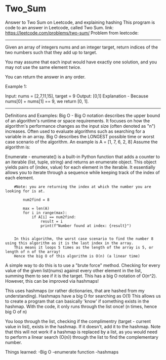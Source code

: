 # Two_Sum
 Answer to Two Sum on Leetcode, and explaining hashing
 This program is code to an answer in Leetcode, called Two Sum.
 link: https://leetcode.com/problems/two-sum/
 Problem from leetcode:


-----

Given an array of integers nums and an integer target, return indices of the two numbers such that they add up to target.

You may assume that each input would have exactly one solution, and you may not use the same element twice.

You can return the answer in any order.

 Example 1:

Input: nums = [2,7,11,15], target = 9
Output: [0,1]
Explanation - Because nums[0] + nums[1] == 9, we return [0, 1].

-----

Definitions and Examples:
Big O -     Big O notation describes the upper bound of an algorithm's runtime or space requirements.
            It focuses on how the algorithm's performance changes as the input size (often denoted as "n") increases.
            Often used to evaluate algorithms such as searching for a variable in an array.
            Big O describes the LONGEST possible time or worst case scenario of the algorithm.
            An example is A = [1, 7, 6, 2, 8]
            Assume the algorithm is:

Enumerate - enumerate() is a built-in Python function that adds a counter to an iterable (list, tuple, string) and returns an enumerate object. This object yields pairs of (index, value) for each element in the iterable. It essentially allows you to iterate through a sequence while keeping track of the index of each element. 

        #Note: you are returning the index at which the number you are looking for is at.

            num2find = 8

            max = len(A)
            for i in range(max):
                if A[i] == num2find:
                    result = i
                    print(f"Number found at index: {result}")


        In this algorithm, the worst case scenario to find the number 8 using this algorithm as it is the last index in the array.
        This means it loops 5 times as the length of the array is 5, or length of n of the array!
        Hence the big O of this algorithm is O(n) (a linear time)




A simple way to do this is to use a "brute force" method.
Checking for every value of the given list(nums) against every other element in the list, summing them to see if it is the target.
This has a big O notation of O(n^2). However, this can be improved via hashmaps!

This uses hashmaps (or rather dictionaries, that are hashed from my understanding).
Hashmaps have a big O for searching as O(1)
This allows us to create a program that can basically 'know' if something exists in the hashmap.
With the code, it only runs through the list once! (n times, hence big O of n)

You loop through the list, checking if the complimentry (target - current value in list), exists in the hashmap.
If it doesn't, add it to the hashmap. Note that this will not work if a hashmap is replaced by a list,
as you would need to perform a linear search (O(n)) through the list to find the complementary number.


Things learned:
-Big O
-enumerate function
-hashmaps